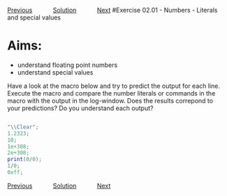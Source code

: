 [Previous](./ex01-04.md) &nbsp;&nbsp;&nbsp;&nbsp;&nbsp;&nbsp;&nbsp;&nbsp;&nbsp;&nbsp;     [Solution](../ans/ans02-01.md) &nbsp;&nbsp;&nbsp;&nbsp;&nbsp;&nbsp;&nbsp;&nbsp;&nbsp;&nbsp; [Next](./ex02-02.md)
#Exercise 02.01 - Numbers - Literals and special values

# Aims:  
- understand floating point numbers 
- understand special values

Have a look at the macro below and try to predict the output for 
each line.  Execute the macro and compare the number literals or commands 
in the macro with the output in the log-window.  Does the results
correpond to your predictions? Do you understand each output?

```java

"\\Clear";
1.2323;
10;
1e+308;
2e+308;
print(0/0);
1/0;
0xff;
```

[Previous](./ex01-04.md) &nbsp;&nbsp;&nbsp;&nbsp;&nbsp;&nbsp;&nbsp;&nbsp;&nbsp;&nbsp;     [Solution](../ans/ans02-01.md) &nbsp;&nbsp;&nbsp;&nbsp;&nbsp;&nbsp;&nbsp;&nbsp;&nbsp;&nbsp; [Next](./ex02-02.md)


